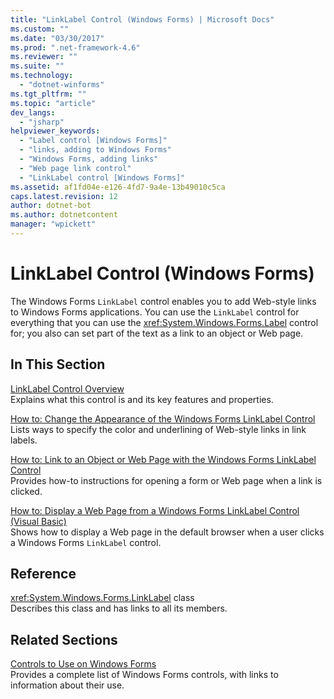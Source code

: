 ```yaml
---
title: "LinkLabel Control (Windows Forms) | Microsoft Docs"
ms.custom: ""
ms.date: "03/30/2017"
ms.prod: ".net-framework-4.6"
ms.reviewer: ""
ms.suite: ""
ms.technology: 
  - "dotnet-winforms"
ms.tgt_pltfrm: ""
ms.topic: "article"
dev_langs: 
  - "jsharp"
helpviewer_keywords: 
  - "Label control [Windows Forms]"
  - "links, adding to Windows Forms"
  - "Windows Forms, adding links"
  - "Web page link control"
  - "LinkLabel control [Windows Forms]"
ms.assetid: af1fd04e-e126-4fd7-9a4e-13b49010c5ca
caps.latest.revision: 12
author: dotnet-bot
ms.author: dotnetcontent
manager: "wpickett"
---
```

# LinkLabel Control (Windows Forms)
The Windows Forms `LinkLabel` control enables you to add Web-style links to Windows Forms applications. You can use the `LinkLabel` control for everything that you can use the <xref:System.Windows.Forms.Label> control for; you also can set part of the text as a link to an object or Web page.  
  
## In This Section  
 [LinkLabel Control Overview](../../../../docs/framework/winforms/controls/linklabel-control-overview-windows-forms.md)  
 Explains what this control is and its key features and properties.  
  
 [How to: Change the Appearance of the Windows Forms LinkLabel Control](../../../../docs/framework/winforms/controls/how-to-change-the-appearance-of-the-windows-forms-linklabel-control.md)  
 Lists ways to specify the color and underlining of Web-style links in link labels.  
  
 [How to: Link to an Object or Web Page with the Windows Forms LinkLabel Control](../../../../docs/framework/winforms/controls/link-to-an-object-or-web-page-with-wf-linklabel-control.md)  
 Provides how-to instructions for opening a form or Web page when a link is clicked.  
  
 [How to: Display a Web Page from a Windows Forms LinkLabel Control (Visual Basic)](../../../../docs/framework/winforms/controls/display-a-web-page-from-a-wf-linklabel-control-visual-basic.md)  
 Shows how to display a Web page in the default browser when a user clicks a Windows Forms `LinkLabel` control.  
  
## Reference  
 <xref:System.Windows.Forms.LinkLabel> class  
 Describes this class and has links to all its members.  
  
## Related Sections  
 [Controls to Use on Windows Forms](../../../../docs/framework/winforms/controls/controls-to-use-on-windows-forms.md)  
 Provides a complete list of Windows Forms controls, with links to information about their use.